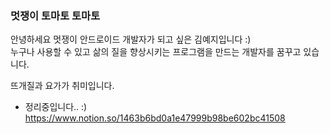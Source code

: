 ### 멋쟁이 토마토 토마토
<!-- ![profile](./img/profile_yeri.jpg){: width="30px" height="30px"} -->
안녕하세요 멋쟁이 안드로이드 개발자가 되고 싶은 김예지입니다 :)   
누구나 사용할 수 있고 삶의 질을 향상시키는 프로그램을 만드는 개발자를 꿈꾸고 있습니다.   

뜨개질과 요가가 취미입니다.


- 정리중입니다.. :)
https://www.notion.so/1463b6bd0a1e47999b98be602bc41508
